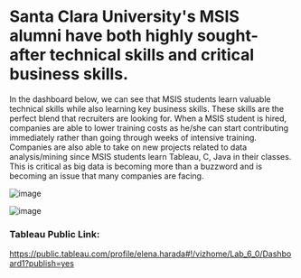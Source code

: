 # Santa Clara University's MSIS alumni have both highly sought-after technical skills and critical business skills. 

In the dashboard below, we can see that MSIS students learn valuable technical skills while also learning key business skills. These skills are the perfect blend that recruiters are looking for. When a MSIS student is hired, companies are able to lower training costs as he/she can start contributing immediately rather than going through weeks of intensive training. Companies are also able to take on new projects related to data analysis/mining since MSIS students learn Tableau, C, Java in their classes. This is critical as big data is becoming more than a buzzword and is becoming an issue that many companies are facing. 

![image](https://user-images.githubusercontent.com/32119820/32134830-0a5f301a-bbbb-11e7-9134-00d16435aa25.png)

![image](https://user-images.githubusercontent.com/32119820/32134832-15f17d84-bbbb-11e7-97ed-8e27241ebabd.png)


### Tableau Public Link:
https://public.tableau.com/profile/elena.harada#!/vizhome/Lab_6_0/Dashboard1?publish=yes
